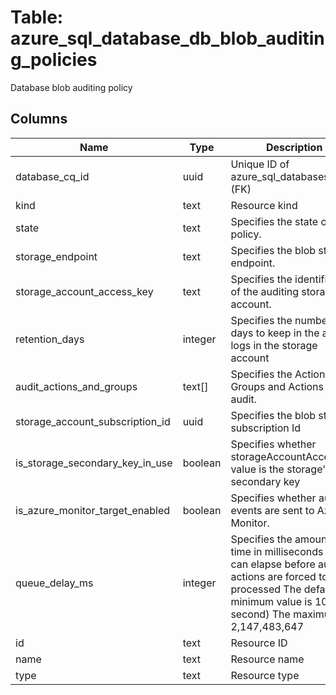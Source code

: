 
# Table: azure_sql_database_db_blob_auditing_policies
Database blob auditing policy
## Columns
| Name        | Type           | Description  |
| ------------- | ------------- | -----  |
|database_cq_id|uuid|Unique ID of azure_sql_databases table (FK)|
|kind|text|Resource kind|
|state|text|Specifies the state of the policy.|
|storage_endpoint|text|Specifies the blob storage endpoint.|
|storage_account_access_key|text|Specifies the identifier key of the auditing storage account.|
|retention_days|integer|Specifies the number of days to keep in the audit logs in the storage account|
|audit_actions_and_groups|text[]|Specifies the Actions-Groups and Actions to audit.|
|storage_account_subscription_id|uuid|Specifies the blob storage subscription Id|
|is_storage_secondary_key_in_use|boolean|Specifies whether storageAccountAccessKey value is the storage's secondary key|
|is_azure_monitor_target_enabled|boolean|Specifies whether audit events are sent to Azure Monitor.|
|queue_delay_ms|integer|Specifies the amount of time in milliseconds that can elapse before audit actions are forced to be processed The default minimum value is 1000 (1 second) The maximum is 2,147,483,647|
|id|text|Resource ID|
|name|text|Resource name|
|type|text|Resource type|
